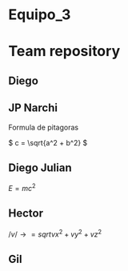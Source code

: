 # Equipo_3

# Team repository

## Diego

## JP Narchi
Formula de pitagoras

$ c = \sqrt{a^2 + b^2} $
## Diego Julian

$E = mc^2$

## Hector 
$/ v /→ = sqrt{vx^2 + vy^2 + vz^2}$
## Gil
